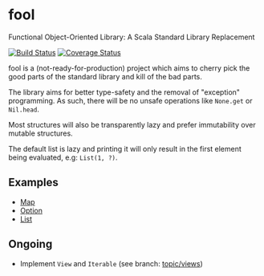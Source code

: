 fool
====
Functional Object-Oriented Library: A Scala Standard Library Replacement

[![Build Status](https://travis-ci.org/felixmulder/fool.svg?branch=master)](https://travis-ci.org/felixmulder/fool)
[![Coverage Status](https://coveralls.io/repos/github/felixmulder/fool/badge.svg?branch=master)](https://coveralls.io/github/felixmulder/fool?branch=master)

fool is a (not-ready-for-production) project which aims to cherry pick the good
parts of the standard library and kill of the bad parts.

The library aims for better type-safety and the removal of "exception"
programming. As such, there will be no unsafe operations like `None.get` or
`Nil.head`.

Most structures will also be transparently lazy and prefer immutability
over mutable structures.

The default list is lazy and printing it will only result in the first element
being evaluated, e.g: `List(1, ?)`.

Examples
--------
* [Map](examples/Map.md)
* [Option](examples/Option.md)
* [List](examples/List.md)


Ongoing
-------
* Implement `View` and `Iterable` (see branch:
  [topic/views](https://github.com/felixmulder/fool/tree/topic/views))
